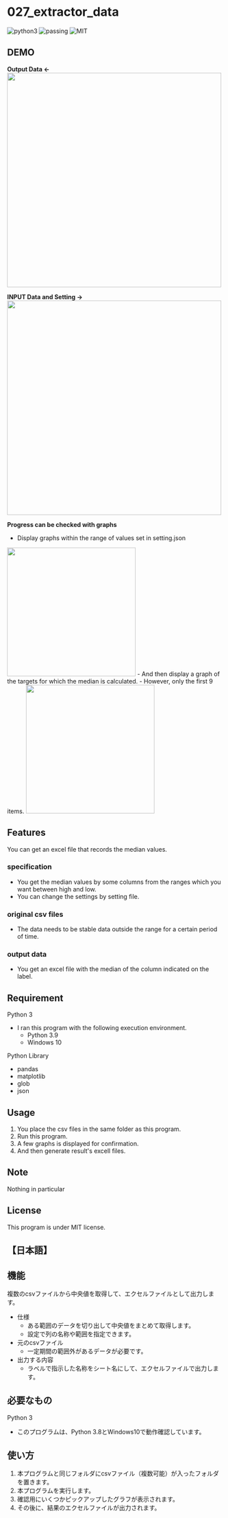 # 027_extractor_data

![python3](https://img.shields.io/badge/type-python3-brightgreen)  ![passing](https://img.shields.io/badge/windows%20build-passing-brightgreen) ![MIT](https://img.shields.io/badge/license-MIT-brightgreen)  

## DEMO

**Output Data  <-**  
<img src="https://user-images.githubusercontent.com/44888139/172100508-a9327c7c-4f92-4c51-bb7f-9780c049f6b9.png" width="500px">

**INPUT Data and Setting  ->**  
<img src="https://user-images.githubusercontent.com/44888139/172106787-ce672d0f-887b-40db-b875-8de2133c856c.png" width="500px"> 

**Progress can be checked with graphs**

- Display graphs within the range of values set in setting.json  
<img src="https://user-images.githubusercontent.com/44888139/172105932-a8bd6c5c-63b0-45d0-b8dc-1ce4b97944d6.png" width="300px">   
- And then display a graph of the targets for which the median is calculated.  
- However, only the first 9 items.  
<img src="https://user-images.githubusercontent.com/44888139/172106153-71021afb-9e28-4ab0-be67-23e05965e5e4.png" width="300px"> 

## Features

You can get an excel file that records the median values.

### specification

- You get the median values by some columns from the ranges which you want between high and low.
- You can change the settings by setting file.

### original csv files

- The data needs to be stable data outside the range for a certain period of time.

### output data

- You get an excel file with the median of the column indicated on the label.

## Requirement  

Python 3

- I ran this program with the following execution environment.
  - Python 3.9
  - Windows 10

Python Library

- pandas
- matplotlib
- glob
- json

## Usage

1. You place the csv files in the same folder as this program.
1. Run this program.
1. A few graphs is displayed for confirmation.
1. And then generate result's excell files.

## Note

Nothing in particular

## License

This program is under MIT license.

## 【日本語】

## 機能

複数のcsvファイルから中央値を取得して、エクセルファイルとして出力します。

- 仕様
  - ある範囲のデータを切り出して中央値をまとめて取得します。
  - 設定で列の名称や範囲を指定できます。
- 元のcsvファイル
  - 一定期間の範囲外があるデータが必要です。
- 出力する内容
  - ラベルで指示した名称をシート名にして、エクセルファイルで出力します。

## 必要なもの

Python 3

- このプログラムは、Python 3.8とWindows10で動作確認しています。

## 使い方

1. 本プログラムと同じフォルダにcsvファイル（複数可能）が入ったフォルダを置きます。
1. 本プログラムを実行します。
1. 確認用にいくつかピックアップしたグラフが表示されます。
1. その後に、結果のエクセルファイルが出力されます。  
